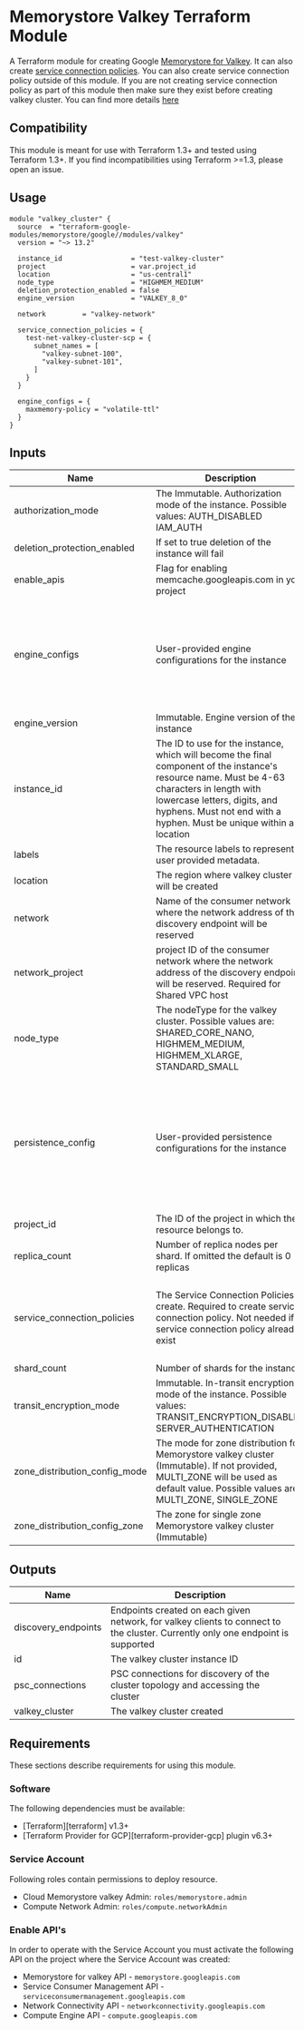 # Memorystore Valkey Terraform Module

A Terraform module for creating Google [Memorystore for Valkey](https://cloud.google.com/memorystore/docs/valkey/product-overview). It can also create [service connection policies](https://cloud.google.com/vpc/docs/about-service-connection-policies). You can also create service connection policy outside of this module. If you are not creating service connection policy as part of this module then make sure they exist before creating valkey cluster. You can find more details [here](https://cloud.google.com/memorystore/docs/valkey/networking)

## Compatibility
This module is meant for use with Terraform 1.3+ and tested using Terraform 1.3+. If you find incompatibilities using Terraform >=1.3, please open an issue.

## Usage

```
module "valkey_cluster" {
  source  = "terraform-google-modules/memorystore/google//modules/valkey"
  version = "~> 13.2"

  instance_id                 = "test-valkey-cluster"
  project                     = var.project_id
  location                    = "us-central1"
  node_type                   = "HIGHMEM_MEDIUM"
  deletion_protection_enabled = false
  engine_version              = "VALKEY_8_0"

  network         = "valkey-network"

  service_connection_policies = {
    test-net-valkey-cluster-scp = {
      subnet_names = [
        "valkey-subnet-100",
        "valkey-subnet-101",
      ]
    }
  }

  engine_configs = {
    maxmemory-policy = "volatile-ttl"
  }
}
```

<!-- BEGINNING OF PRE-COMMIT-TERRAFORM DOCS HOOK -->
## Inputs

| Name | Description | Type | Default | Required |
|------|-------------|------|---------|:--------:|
| authorization\_mode | The Immutable. Authorization mode of the instance. Possible values: AUTH\_DISABLED IAM\_AUTH | `string` | `"AUTH_DISABLED"` | no |
| deletion\_protection\_enabled | If set to true deletion of the instance will fail | `bool` | `true` | no |
| enable\_apis | Flag for enabling memcache.googleapis.com in your project | `bool` | `false` | no |
| engine\_configs | User-provided engine configurations for the instance | <pre>object({<br>    maxmemory               = optional(string)<br>    maxmemory-clients       = optional(string)<br>    maxmemory-policy        = optional(string)<br>    notify-keyspace-events  = optional(string)<br>    slowlog-log-slower-than = optional(number)<br>    maxclients              = optional(number)<br>  })</pre> | `null` | no |
| engine\_version | Immutable. Engine version of the instance | `string` | `"VALKEY_8_0"` | no |
| instance\_id | The ID to use for the instance, which will become the final component of the instance's resource name. Must be 4-63 characters in length with lowercase letters, digits, and hyphens. Must not end with a hyphen. Must be unique within a location | `string` | n/a | yes |
| labels | The resource labels to represent user provided metadata. | `map(string)` | `{}` | no |
| location | The region where valkey cluster will be created | `string` | n/a | yes |
| network | Name of the consumer network where the network address of the discovery endpoint will be reserved | `string` | n/a | yes |
| network\_project | project ID of the consumer network where the network address of the discovery endpoint will be reserved. Required for Shared VPC host | `string` | `null` | no |
| node\_type | The nodeType for the valkey cluster. Possible values are: SHARED\_CORE\_NANO, HIGHMEM\_MEDIUM, HIGHMEM\_XLARGE, STANDARD\_SMALL | `string` | `null` | no |
| persistence\_config | User-provided persistence configurations for the instance | <pre>object({<br>    mode = optional(string)<br>    rdb_config = optional(object({<br>      rdb_snapshot_period     = optional(string)<br>      rdb_snapshot_start_time = optional(string)<br>    }), null)<br>    aof_config = optional(object({<br>      append_fsync = string<br>    }), null)<br>  })</pre> | `{}` | no |
| project\_id | The ID of the project in which the resource belongs to. | `string` | n/a | yes |
| replica\_count | Number of replica nodes per shard. If omitted the default is 0 replicas | `number` | `0` | no |
| service\_connection\_policies | The Service Connection Policies to create. Required to create service connection policy. Not needed if service connection policy already exist | <pre>map(object({<br>    subnet_names = list(string)<br>    description  = optional(string)<br>    limit        = optional(number)<br>    labels       = optional(map(string), {})<br>  }))</pre> | `{}` | no |
| shard\_count | Number of shards for the instance | `number` | `3` | no |
| transit\_encryption\_mode | Immutable. In-transit encryption mode of the instance. Possible values: TRANSIT\_ENCRYPTION\_DISABLED SERVER\_AUTHENTICATION | `string` | `"TRANSIT_ENCRYPTION_DISABLED"` | no |
| zone\_distribution\_config\_mode | The mode for zone distribution for Memorystore valkey cluster (Immutable). If not provided, MULTI\_ZONE will be used as default value. Possible values are: MULTI\_ZONE, SINGLE\_ZONE | `string` | `"MULTI_ZONE"` | no |
| zone\_distribution\_config\_zone | The zone for single zone Memorystore valkey cluster (Immutable) | `string` | `null` | no |

## Outputs

| Name | Description |
|------|-------------|
| discovery\_endpoints | Endpoints created on each given network, for valkey clients to connect to the cluster. Currently only one endpoint is supported |
| id | The valkey cluster instance ID |
| psc\_connections | PSC connections for discovery of the cluster topology and accessing the cluster |
| valkey\_cluster | The valkey cluster created |

<!-- END OF PRE-COMMIT-TERRAFORM DOCS HOOK -->

## Requirements

These sections describe requirements for using this module.

### Software

The following dependencies must be available:

- [Terraform][terraform] v1.3+
- [Terraform Provider for GCP][terraform-provider-gcp] plugin v6.3+

### Service Account

Following roles contain permissions to deploy resource.

- Cloud Memorystore valkey Admin: `roles/memorystore.admin`
- Compute Network Admin: `roles/compute.networkAdmin`

### Enable API's
In order to operate with the Service Account you must activate the following API on the project where the Service Account was created:

- Memorystore for valkey API - `memorystore.googleapis.com`
- Service Consumer Management API - `serviceconsumermanagement.googleapis.com`
- Network Connectivity API - `networkconnectivity.googleapis.com`
- Compute Engine API - `compute.googleapis.com`

